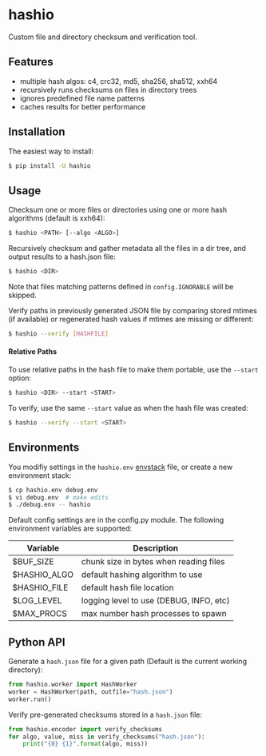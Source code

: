 hashio
======

Custom file and directory checksum and verification tool.

## Features

- multiple hash algos: c4, crc32, md5, sha256, sha512, xxh64
- recursively runs checksums on files in directory trees
- ignores predefined file name patterns
- caches results for better performance

## Installation

The easiest way to install:

```bash
$ pip install -U hashio
```

## Usage

Checksum one or more files or directories using one or more hash algorithms
(default is xxh64):

```bash
$ hashio <PATH> [--algo <ALGO>]
```

Recursively checksum and gather metadata all the files in a dir tree, and output
results to a hash.json file:

```bash
$ hashio <DIR>
```

Note that files matching patterns defined in `config.IGNORABLE` will be skipped.

Verify paths in previously generated JSON file by comparing stored mtimes (if
available) or regenerated hash values if mtimes are missing or different:

```bash
$ hashio --verify [HASHFILE]
```

#### Relative Paths

To use relative paths in the hash file to make them portable, use the `--start`
option:

```bash
$ hashio <DIR> --start <START>
```

To verify, use the same `--start` value as when the hash file was created:

```bash
$ hashio --verify --start <START>
```

## Environments

You modifiy settings in the `hashio.env`
[envstack](https://github.com/rsgalloway/envstack) file, or create a new
environment stack:

```bash
$ cp hashio.env debug.env
$ vi debug.env  # make edits
$ ./debug.env -- hashio
```

Default config settings are in the config.py module. The following environment
variables are supported:

| Variable      | Description |
|---------------|-------------|
| $BUF_SIZE     | chunk size in bytes when reading files |
| $HASHIO_ALGO  | default hashing algorithm to use |
| $HASHIO_FILE  | default hash file location |
| $LOG_LEVEL    | logging level to use (DEBUG, INFO, etc) |
| $MAX_PROCS    | max number hash processes to spawn |

## Python API

Generate a `hash.json` file for a given path (Default is the current working
directory):

```python
from hashio.worker import HashWorker
worker = HashWorker(path, outfile="hash.json")
worker.run()
```

Verify pre-generated checksums stored in a `hash.json` file:

```python
from hashio.encoder import verify_checksums
for algo, value, miss in verify_checksums("hash.json"):
    print("{0} {1}".format(algo, miss))
```
